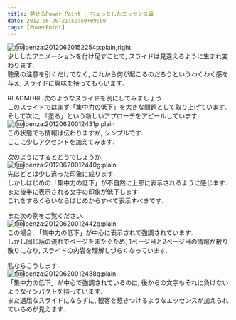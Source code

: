 ```yaml
---
title: 魅せるPower Point - ちょっとしたエッセンス編
date: 2012-06-20T21:52:50+09:00
tags: [PowerPoint]
---
```


![f:id:ibenza:20120620152254p:plain,right](/2012/06/20/215250/20120620152254.png)  
少ししたアニメーションを付け足すことで, スライドは見違えるように生まれ変わります\.  
聴衆の注意を引くだけでなく, これから何が起こるのだろうというわくわく感を与え, スライドに興味を持ってもらいます\.

READMORE
次のようなスライドを例にしてみましょう\.  
このスライドではまず「集中力の低下」を大きな問題として取り上げています\.  
そして次に, 「塗る」という新しいアプローチをアピールしています\.  
![f:id:ibenza:20120620012431p:plain](/2012/06/20/215250/20120620012431.png)  
この状態でも情報は伝わりますが, シンプルです\.  
ここに少しアクセントを加えてみます\.

次のようにするとどうでしょうか\.  
![f:id:ibenza:20120620012440g:plain](/2012/06/20/215250/20120620012440.gif)  
先ほどとは少し違った印象に成ります\.  
しかしはじめの「集中力の低下」が不自然に上部に表示されるように感じます\.  
また後半に表示される文字の印象が低下します\.  
これをするくらいならはじめからすべて表示すべきです\.

また次の例をご覧ください\.  
![f:id:ibenza:20120620012442g:plain](/2012/06/20/215250/20120620012442.gif)  
この場合, 「集中力の低下」が中心に表示されて強調されています\.  
しかし同じ話の流れでページをまたぐため, 1ページ目と2ページ目の情報が散り散りになり, スライドの内容を理解しづらくなっています\.

私ならこうします\.  
![f:id:ibenza:20120620012438g:plain](/2012/06/20/215250/20120620012438.gif)  
「集中力の低下」が中心で強調されているのに, 後からの文字もそれに負けないようなインパクトを持っています\.  
また退屈なスライドにならずに, 観客を惹きつけるようなエッセンスが加えられているのが見えます\.

